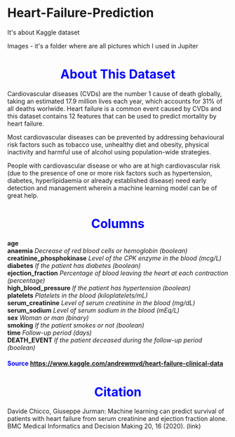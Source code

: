 # Heart-Failure-Prediction
It's about Kaggle dataset

Images - it's a folder where are all pictures which I used in Jupiter

# <span style="color:blue"><div align="center">**About This Dataset** <a  name="1"></a>

Cardiovascular diseases (CVDs) are the number 1 cause of death globally, taking an estimated 17.9 million lives each year, which accounts for 31% of all deaths worlwide.
Heart failure is a common event caused by CVDs and this dataset contains 12 features that can be used to predict mortality by heart failure.

Most cardiovascular diseases can be prevented by addressing behavioural risk factors such as tobacco use, unhealthy diet and obesity, physical inactivity and harmful use of alcohol using population-wide strategies.

People with cardiovascular disease or who are at high cardiovascular risk (due to the presence of one or more risk factors such as hypertension, diabetes, hyperlipidaemia or already established disease) need early detection and management wherein a machine learning model can be of great help.<br>

# <span style="color:blue"><div align="center">**Columns** <a  name="1"></a>
    
**age** <br>
**anaemia**  _Decrease of red blood cells or hemoglobin (boolean)_ <br> 
**creatinine_phosphokinase** _Level of the CPK enzyme in the blood (mcg/L)_ <br>
**diabetes**  _If the patient has diabetes (boolean)_ <br>
**ejection_fraction** _Percentage of blood leaving the heart at each contraction (percentage)_ <br>
**high_blood_pressure** _If the patient has hypertension (boolean)_ <br>
**platelets** _Platelets in the blood (kiloplatelets/mL)_ <br>
**serum_creatinine** _Level of serum creatinine in the blood (mg/dL)_ <br>
**serum_sodium** _Level of serum sodium in the blood (mEq/L)_ <br>
**sex** _Woman or man (binary)_ <br>
**smoking** _If the patient smokes or not (boolean)_ <br>
**time** _Follow-up period (days)_ <br>
**DEATH_EVENT** _If the patient deceased during the follow-up period (boolean)_ <br>
#### <span style="color:blue">  **Source** https://www.kaggle.com/andrewmvd/heart-failure-clinical-data 
  
# <span style="color:blue"><div align="center">**Citation** <a  name="1"></a>
Davide Chicco, Giuseppe Jurman: Machine learning can predict survival of patients with heart failure from serum creatinine and ejection fraction alone. BMC Medical Informatics and Decision Making 20, 16 (2020). (link)

